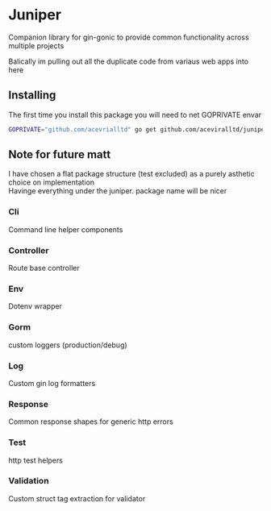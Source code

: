 # Juniper
Companion library for gin-gonic to provide common functionality across multiple projects

Balically im pulling out all the duplicate code from variaus web apps into here

## Installing
The first time you install this package you will need to net GOPRIVATE envar
```bash
GOPRIVATE="github.com/acevrialltd" go get github.com/aceviralltd/juniper-go
```
## Note for future matt
I have chosen a flat package structure (test excluded) as a purely asthetic choice on implementation  
Havinge everything under the juniper. package name will be nicer

### Cli
Command line helper components

### Controller
Route base controller

### Env
Dotenv wrapper

### Gorm 
custom loggers (production/debug)

### Log
Custom gin log formatters

### Response
Common response shapes for generic http errors

### Test
http test helpers

### Validation
Custom struct tag extraction for validator

